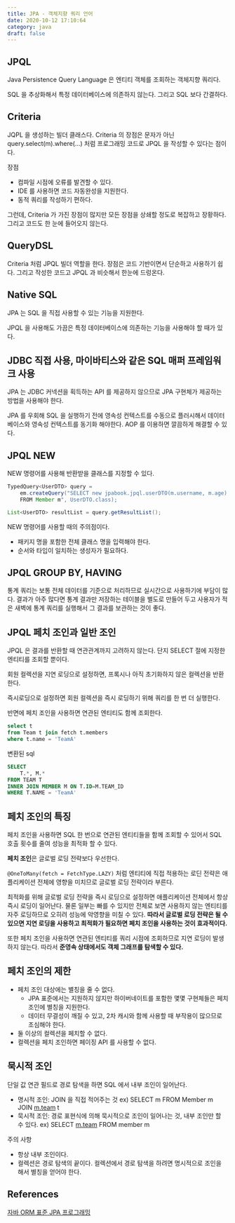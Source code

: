 ```yaml
---
title: JPA - 객체지향 쿼리 언어
date: 2020-10-12 17:10:64
category: java
draft: false
---
```


## JPQL

Java Persistence Query Language 은 엔티티 객체를 조회하는 객체지향 쿼리다.

SQL 을 추상화해서 특정 데이터베이스에 의존하지 않는다. 그리고 SQL 보다 간결하다.

## Criteria

JQPL 을 생성하는 빌더 클래스다. Criteria 의 장점은 문자가 아닌 query.select(m).where(...) 처럼 프로그래밍 코드로 JPQL 을 작성할 수 있다는 점이다.

장점

- 컴파일 시점에 오류를 발견할 수 있다.
- IDE 를 사용하면 코드 자동완성을 지원한다.
- 동적 쿼리를 작성하기 편하다.

그런데, Criteria 가 가진 장점이 많지만 모든 장점을 상쇄할 정도로 복잡하고 장황하다. 그리고 코드도 한 눈에 들어오지 않는다.

## QueryDSL

Criteria 처럼 JPQL 빌더 역할을 한다. 장점은 코드 기반이면서 단순하고 사용하기 쉽다. 그리고 작성한 코드고 JPQL 과 비슷해서 한눈에 드렁온다.

## Native SQL

JPA 는 SQL 을 직접 사용할 수 있는 기능을 지원한다.

JPQL 을 사용해도 가끔은 특정 데이터베이스에 의존하는 기능을 사용해야 할 때가 있다.

## JDBC 직접 사용, 마이바티스와 같은 SQL 매퍼 프레임워크 사용

JPA 는 JDBC 커넥션을 획득하는 API 를 제공하지 않으므로 JPA 구현체가 제공하는 방법을 사용해야 한다.

JPA 를 우회해 SQL 을 실행하기 전에 영속성 컨텍스트를 수동으로 플러시해서 데이터베이스와 영속성 컨텍스트를 동기화 해야한다. AOP 를 이용하면 깔끔하게 해결할 수 있다.

## JPQL NEW

NEW 명령어를 사용해 반환받을 클래스를 지정할 수 있다.

```java
TypedQuery<UserDTO> query =
	em.createQuery("SELECT new jpabook.jpql.userDTO(m.username, m.age)
	FROM Member m", UserDTO.class);

List<UserDTO> resultList = query.getResultList();
```

NEW 명령어를 사용할 때의 주의점이다.

- 패키지 명을 포함한 전체 클래스 명을 입력해야 한다.
- 순서와 타입이 일치하는 생성자가 필요하다.

## JPQL GROUP BY, HAVING

통계 쿼리는 보통 전체 데이터를 기준으로 처리하므로 실시간으로 사용하기에 부담이 많다. 결과가 아주 많다면 통계 결과만 저장하는 테이블을 별도로 만들어 두고 사용자가 적은 새벽에 통계 쿼리를 실행해서 그 결과를 보관하는 것이 좋다.

## JPQL 페치 조인과 일반 조인

JPQL 은 결과를 반환할 때 연관관계까지 고려하지 않는다. 단지 SELECT 절에 지정한 엔티티를 조회할 뿐이다.

회원 컬렉션을 지연 로딩으로 설정하면, 프록시나 아직 초기화하지 않은 컬렉션을 반환한다.

즉시로딩으로 설정하면 회원 컬렉션을 즉시 로딩하기 위해 쿼리를 한 번 더 실행한다.

반면에 페치 조인을 사용하면 연관된 엔티티도 함께 조회한다.

```sql
select t
from Team t join fetch t.members
where t.name = 'TeamA'
```

변환된 sql

```sql
SELECT
	T.*, M.*
FROM TEAM T
INNER JOIN MEMBER M ON T.ID=M.TEAM_ID
WHERE T.NAME = 'TeamA'
```

## 페치 조인의 특징

페치 조인을 사용하면 SQL 한 번으로 연관된 엔티티들을 함께 조회할 수 있어서 SQL 호출 횟수를 줄여 성능을 최적화 할 수 있다.

**페치 조인**은 글로벌 로딩 전략보다 우선한다.

`@OneToMany(fetch = FetchType.LAZY)` 처럼 엔티티에 직접 적용하는 로딘 전략은 애플리케이션 전체에 영향을 미치므로 글로벌 로딩 전략이라 부른다.

최적화를 위해 글로벌 로딩 전략을 즉시 로딩으로 설정하면 애플리케이션 전체에서 항상 즉시 로딩이 일어난다. 물론 일부는 빠를 수 있지만 전체로 보면 사용하지 않는 엔티티를 자주 로딩하므로 오히려 성능에 악영향을 미칠 수 있다. **따라서 글로벌 로딩 전략은 될 수 있으면 지연 로딩을 사용하고 최적화가 필요하면 페치 조인을 사용하는 것이 효과적이다.**

또한 페치 조인을 사용하면 연관된 엔티티를 쿼리 시점에 조회하므로 지연 로딩이 발생하지 않는다. 따라서 **준영속 상태에서도 객체 그래프를 탐색할 수 있다.**

## 페치 조인의 제한

- 페치 조인 대상에는 별칭을 줄 수 없다.
  - JPA 표준에서는 지원하지 않지만 하이버네이트를 포함한 몇몇 구현체들은 페치 조인에 별칭을 지원한다.
  - 데이터 무결성이 깨질 수 있고, 2차 캐시와 함께 사용할 때 부작용이 많으므로 조심해야 한다.
- 둘 이상의 컬렉션을 페치할 수 없다.
- 컬렉션을 페치 조인하면 페이징 API 를 사용할 수 없다.

## 묵시적 조인

단일 값 연관 필드로 경로 탐색을 하면 SQL 에서 내부 조인이 일어난다.

- 명시적 조인: JOIN 을 직접 적어주는 것
  ex) SELECT m FROM Member m JOIN [m.team](http://m.team) t
- 묵시적 조인: 경로 표현식에 의해 묵시적으로 조인이 일어나는 것, 내부 조인만 할 수 있다.
  ex) SELECT [m.team](http://m.team) FROM member m

주의 사항

- 항상 내부 조인이다.
- 컬렉션은 경로 탐색의 끝이다. 컬렉션에서 경로 탐색을 하려면 명시적으로 조인을 해서 별칭을 얻어야 한다.

## References

[자바 ORM 표준 JPA 프로그래밍](https://www.aladin.co.kr/shop/wproduct.aspx?itemid=62681446)
